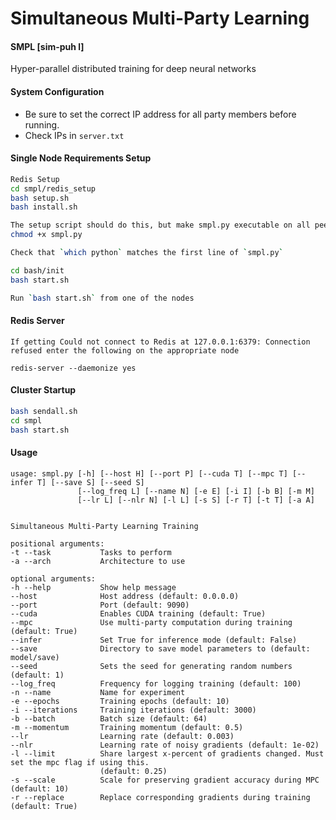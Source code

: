# Simultaneous Multi-Party Learning

#### SMPL [sim-puh l] 
Hyper-parallel distributed training for deep neural networks


#### System Configuration

 - Be sure to set the correct IP address for all party members before running.
 - Check IPs in `server.txt`


#### Single Node Requirements Setup
```bash
Redis Setup
cd smpl/redis_setup
bash setup.sh
bash install.sh

The setup script should do this, but make smpl.py executable on all peers
chmod +x smpl.py

Check that `which python` matches the first line of `smpl.py`

cd bash/init
bash start.sh

Run `bash start.sh` from one of the nodes
```

#### Redis Server
````
If getting Could not connect to Redis at 127.0.0.1:6379: Connection refused enter the following on the appropriate node

redis-server --daemonize yes
````

#### Cluster Startup
```bash
bash sendall.sh
cd smpl
bash start.sh
```


#### Usage

```
usage: smpl.py [-h] [--host H] [--port P] [--cuda T] [--mpc T] [--infer T] [--save S] [--seed S] 
               [--log_freq L] [--name N] [-e E] [-i I] [-b B] [-m M] 
               [--lr L] [--nlr N] [-l L] [-s S] [-r T] [-t T] [-a A]

               
Simultaneous Multi-Party Learning Training

positional arguments:
-t --task           Tasks to perform
-a --arch           Architecture to use

optional arguments:
-h --help           Show help message
--host              Host address (default: 0.0.0.0)
--port              Port (default: 9090)
--cuda              Enables CUDA training (default: True)
--mpc               Use multi-party computation during training (default: True)
--infer             Set True for inference mode (default: False)
--save              Directory to save model parameters to (default: model/save)
--seed              Sets the seed for generating random numbers (default: 1)
--log_freq          Frequency for logging training (default: 100)
-n --name           Name for experiment
-e --epochs         Training epochs (default: 10)
-i --iterations     Training iterations (default: 3000)
-b --batch          Batch size (default: 64)
-m --momentum       Training momentum (default: 0.5)
--lr                Learning rate (default: 0.003)
--nlr               Learning rate of noisy gradients (default: 1e-02)
-l --limit          Share largest x-percent of gradients changed. Must set the mpc flag if using this. 
                    (default: 0.25)
-s --scale          Scale for preserving gradient accuracy during MPC (default: 10)
-r --replace        Replace corresponding gradients during training (default: True)
```